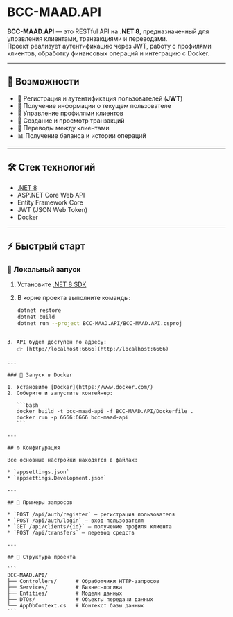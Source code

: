 # BCC-MAAD.API

**BCC-MAAD.API** — это RESTful API на **.NET 8**, предназначенный для управления клиентами, транзакциями и переводами.  
Проект реализует аутентификацию через JWT, работу с профилями клиентов, обработку финансовых операций и интеграцию с Docker.

---

## 🚀 Возможности

- 🔑 Регистрация и аутентификация пользователей (**JWT**)
- 👤 Получение информации о текущем пользователе
- 📝 Управление профилями клиентов
- 💸 Создание и просмотр транзакций
- 🔄 Переводы между клиентами
- 📊 Получение баланса и истории операций

---

## 🛠 Стек технологий

- [.NET 8](https://dotnet.microsoft.com/download/dotnet/8.0)
- ASP.NET Core Web API
- Entity Framework Core
- JWT (JSON Web Token)
- Docker

---

## ⚡ Быстрый старт

### 🔹 Локальный запуск

1. Установите [.NET 8 SDK](https://dotnet.microsoft.com/download/dotnet/8.0)  
2. В корне проекта выполните команды:

   ```bash
   dotnet restore
   dotnet build
   dotnet run --project BCC-MAAD.API/BCC-MAAD.API.csproj
````

3. API будет доступен по адресу:
   👉 [http://localhost:6666](http://localhost:6666)

---

### 🔹 Запуск в Docker

1. Установите [Docker](https://www.docker.com/)
2. Соберите и запустите контейнер:

   ```bash
   docker build -t bcc-maad-api -f BCC-MAAD.API/Dockerfile .
   docker run -p 6666:6666 bcc-maad-api
   ```

---

## ⚙️ Конфигурация

Все основные настройки находятся в файлах:

* `appsettings.json`
* `appsettings.Development.json`

---

## 📌 Примеры запросов

* `POST /api/auth/register` — регистрация пользователя
* `POST /api/auth/login` — вход пользователя
* `GET /api/clients/{id}` — получение профиля клиента
* `POST /api/transfers` — перевод средств

---

## 📂 Структура проекта

```
BCC-MAAD.API/
├── Controllers/      # Обработчики HTTP-запросов
├── Services/         # Бизнес-логика
├── Entities/         # Модели данных
├── DTOs/             # Объекты передачи данных
└── AppDbContext.cs   # Контекст базы данных
```

